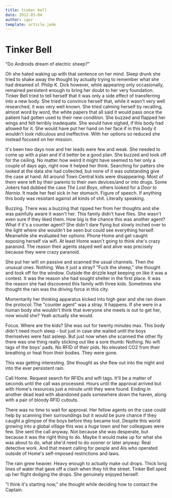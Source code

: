 ```yaml
---
title: tinker bell
date: 2012-03-04
author: igor
template: article.jade
---
```


# Tinker Bell

"Do Androids dream of electric sheep?"

Oh she hated waking up with that sentence on her mind.
Sleep drunk she tried to shake away the thought by actually trying to remember what she had dreamed of.
Philip K. Dick however, while appearing only occasionally, remained persistent enough to bring her doubt to her very foundation.
Tinker Bell tried to tell herself that it was only a side effect of transferring into a new body.
She tried to convince herself that, while it wasn't very well researched, it was very well known.
She tried calming herself by recalling, almost word by word, the white papers that all said it would pass once the patient had gotten used to their new condition.
She buzzed and flapped her wings and felt terribly inadequate.
She would have sighed, if this body had allowed for it.
She would have put her hand on her face if in this body it wouldn't look ridiculous and ineffective.
With her options so reduced she instead focused on her mission.

It's been two days now and her leads were few and weak.
She needed to come up with a plan and it'd better be a good plan.
She buzzed and took off for the ceiling.
No matter how weird it might have seemed to her only a couple of days ago, right now it helped her think.
Searching for patters she looked at the data she had collected, but none of it was outstanding give the case at hand: All around Town Central kids were disappearing.
Most of them were left by their parents to their own devices/and or into drugs.
Some Jokers had dubbed the case *The Lost Boys*, others looked for a *Door to Narnia*.
It made her feel sick in her stomach.
Figure of speech.
If anything this body was resistant against all kinds of shit.
Literally speaking.

Buzzing.
There was a buzzing that ripped her from her thoughts and she was painfully aware it wasn't her.
This family didn't have flies.
She wasn't even sure if they liked them.
How big is the chance this was another agent? What if it's a counter agent? She didn't dare flying but slowly inched over to the light where she wouldn't be seen but could see everything herself.
Meanwhile she evaluated her options: Phone Home and get caught exposing herself via wifi.
At least Home wasn't going to think she's crazy paranoid.
The reason their agents stayed well and alive was precisely because they were crazy paranoid.

She put her wifi on passive and scanned the usual channels.
Then the unusual ones.
Nothing.
Was it just a stray? "Fuck the sheep," she thought and took off for the window.
Outside the drizzle kept keeping on like it was a contest.
It was the reason she had sought shelter in the first place.
It was the reason she had discovered this family with three kids.
Sometimes she thought the rain was the driving force in this city.

Momentarily her thinking apparatus kicked into high gear and she ran down the protocol: The "counter agent" was a stray.
It happens.
If she were in a human body she wouldn't think that everyone she meets is out to get her, now would she? Yeah actually she would.

Focus.
Where are the kids? She was out for twenty minutes max.
This body didn't need much sleep - but just in case she waited until the boys themselves were fast asleep.
But just now when she scanned the other fly there was one thing really sticking out like a sore thumb: Nothing.
No wifi tags of the boys' pads.
No RFID of their pids.
No elevated CO2 from their breathing or heat from their bodies.
They were gone.

This was getting interesting.
She thought as she flew out into the night and into the ever persistent rain.

Call Home.
Request search for RFIDs and wifi tags.
It'll be a matter of seconds until the call was processed.
Hours until the approval arrived but with Home's resources just a minute until they were found.
Ending in another dead lead with abandoned pads somewhere down the haven, along with a pair of bloody RFID cutouts.

There was no time to wait for approval.
Her fellow agents on the case could help by scanning their surroundings but it would be pure chance if they caught a glimpse of the boys before they became lost.
Despite this world growing into a global village this was a *huge* town and her colleagues were few.
She sent the call anyway.
Not because she was desperate, but because it was the right thing to do.
Maybe it would make up for what she was about to do, what she'd need to do sooner or later anyway: Real detective work.
And that meant calling for people and AIs who operated outside of Home's self-imposed restrictions and laws.

The rain grew heavier.
Heavy enough to actually make out drops.
Thick long lines of water that gave off a clash when they hit the street.
Tinker Bell sped up her flight dodging the drops.
She genuinely enjoyed herself.

"I think it's starting now," she thought while deciding how to contact the Captain.
